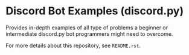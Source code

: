 # Discord Bot Examples (discord.py)

Provides in-depth examples of all type of
problems a beginner or intermediate discord.py bot programmers might
need to overcome.

For more details about this repository, see `README.rst`.